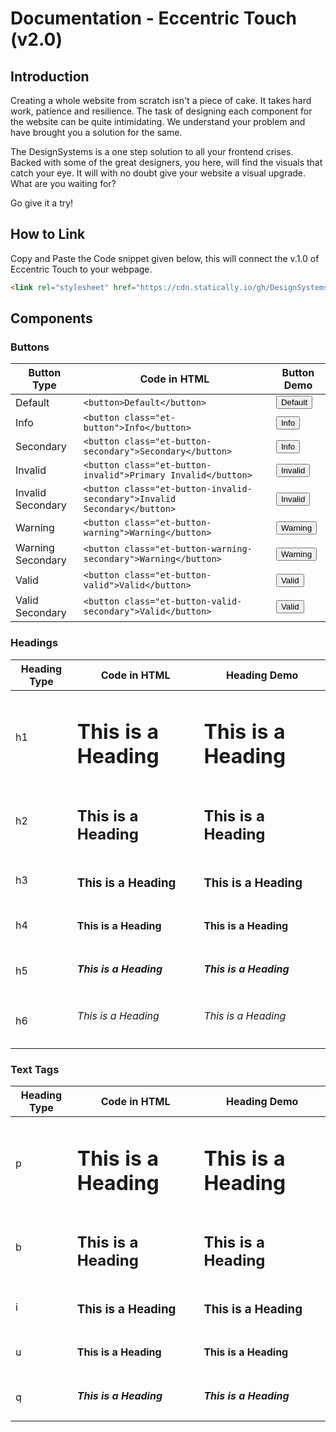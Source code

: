 # Documentation - Eccentric Touch (v2.0)

## Introduction
Creating a whole website from scratch isn't a piece of cake. It takes hard work, patience and resilience. The task of designing each component for the website can be quite intimidating. We understand your problem and have brought you a solution for the same.

The DesignSystems is a one step solution to all your frontend crises. Backed with some of the great designers, you here, will find the visuals that catch your eye. It will with no doubt give your website a visual upgrade. What are you waiting for?

Go give it a try!

## How to Link

Copy and Paste the Code snippet given below, this will connect the v.1.0 of Eccentric Touch to your webpage.
```html
<link rel="stylesheet" href="https://cdn.statically.io/gh/DesignSystemsOSS/eccentrictouch/v2.0/src/lib/eccentric.css">
```


## Components

### Buttons

|Button Type|Code in HTML|Button Demo|
|-----------|----------|-----------|
|Default|`<button>Default</button>`|<button>Default</button>|
|Info|`<button class="et-button">Info</button>`|<button class="et-button">Info</button>|
|Secondary|`<button class="et-button-secondary">Secondary</button>`|<button class="et-button-secondary">Info</button>|
|Invalid|`<button class="et-button-invalid">Primary Invalid</button>`|<button class="et-button-invalid">Invalid</button>|
|Invalid Secondary|`<button class="et-button-invalid-secondary">Invalid Secondary</button>`|<button class="et-button-invalid-secondary">Invalid</button>|
|Warning|`<button class="et-button-warning">Warning</button>`|<button class="et-button-warning">Warning</button>|
|Warning Secondary|`<button class="et-button-warning-secondary">Warning</button>`|<button class="et-button-warning-secondary">Warning</button>|
|Valid|`<button class="et-button-valid">Valid</button>`|<button class="et-button-valid">Valid</button>|
|Valid Secondary|`<button class="et-button-valid-secondary">Valid</button>`|<button class="et-button-valid-secondary">Valid</button>|

### Headings

|Heading Type|Code in HTML|Heading Demo|
|-----------|----------|-----------|
|h1|<h1 class="et-h1">This is a Heading</h1>|<h1 class="et-h1">This is a Heading</h1>|
|h2| <h2 class="et-h2">This is a Heading</h2>| <h2 class="et-h2">This is a Heading</h2>|
|h3| <h3 class="et-h3">This is a Heading</h3>|<h3 class="et-h3">This is a Heading</h3>|
|h4| <h4 class="et-h4">This is a Heading</h4>| <h4 class="et-h4">This is a Heading</h4>|
|h5| <h5 class="et-h5">This is a Heading</h5>| <h5 class="et-h5">This is a Heading</h5>|
|h6| <h6 class="et-h6">This is a Heading</h6>|   <h6 class="et-h6">This is a Heading</h6>|


### Text Tags

|Heading Type|Code in HTML|Heading Demo|
|-----------|----------|-----------|
|p|<h1 class="et-h1">This is a Heading</h1>|<h1 class="et-h1">This is a Heading</h1>|
|b| <h2 class="et-h2">This is a Heading</h2>| <h2 class="et-h2">This is a Heading</h2>|
|i| <h3 class="et-h3">This is a Heading</h3>|<h3 class="et-h3">This is a Heading</h3>|
|u| <h4 class="et-h4">This is a Heading</h4>| <h4 class="et-h4">This is a Heading</h4>|
|q| <h5 class="et-h5">This is a Heading</h5>| <h5 class="et-h5">This is a Heading</h5>|